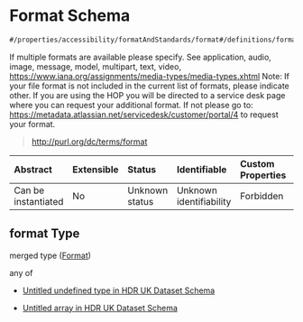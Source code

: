 # Format Schema

```txt
#/properties/accessibility/formatAndStandards/format#/definitions/formatAndStandards/properties/format
```

If multiple formats are available please specify. See application, audio, image, message, model, multipart, text, video, <https://www.iana.org/assignments/media-types/media-types.xhtml> Note: If your file format is not included in the current list of formats, please indicate other. If you are using the HOP you will be directed to a service desk page where you can request your additional format. If not please go to: <https://metadata.atlassian.net/servicedesk/customer/portal/4> to request your format.

> <http://purl.org/dc/terms/format>

| Abstract            | Extensible | Status         | Identifiable            | Custom Properties | Additional Properties | Access Restrictions | Defined In                                                                                        |
| :------------------ | :--------- | :------------- | :---------------------- | :---------------- | :-------------------- | :------------------ | :------------------------------------------------------------------------------------------------ |
| Can be instantiated | No         | Unknown status | Unknown identifiability | Forbidden         | Allowed               | none                | [dataset.schema.json*](../../../schema/dataset/latest/dataset.schema.json "open original schema") |

## format Type

merged type ([Format](dataset-definitions-formatandstandards-properties-format.md))

any of

*   [Untitled undefined type in HDR UK Dataset Schema](dataset-definitions-formatandstandards-properties-format-anyof-0.md "check type definition")

*   [Untitled array in HDR UK Dataset Schema](dataset-definitions-formatandstandards-properties-format-anyof-1.md "check type definition")
